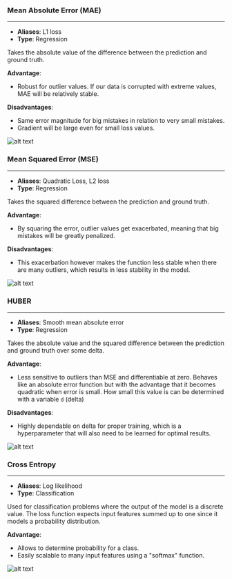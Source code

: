 ### Mean Absolute Error (MAE) 
---
- **Aliases**: L1 loss 
- **Type**: Regression

Takes the absolute value of the difference between the prediction and ground truth. 

**Advantage**: 
- Robust for outlier values. If our data is corrupted with extreme values, MAE will be relatively stable.

**Disadvantages**: 
- Same error magnitude for big mistakes in relation to very small mistakes.
- Gradient will be large even for small loss values.

![alt text](01.MAELoss.PNG)

### Mean Squared Error (MSE) 
---
- **Aliases**: Quadratic Loss, L2 loss
- **Type**: Regression

Takes the squared difference between the prediction and ground truth. 

**Advantage**: 
- By squaring the error, outlier values get exacerbated, meaning that big mistakes will be greatly penalized.

**Disadvantages**: 
- This exacerbation however makes the function less stable when there are many outliers, which results in less stability 
in the model.

![alt text](02.MSELoss.PNG)

### HUBER 
---
- **Aliases**: Smooth mean absolute error
- **Type**: Regression

Takes the absolute value and the squared difference between the prediction and ground truth over some delta.

**Advantage**: 
- Less sensitive to outliers than MSE and differentiable at zero. Behaves like an absolute error function but with the advantage
that it becomes quadratic when error is small. How small this value is can be determined with a variable `d` (delta)

**Disadvantages**: 
- Highly dependable on delta for proper training, which is a hyperparameter that will also need to be learned for optimal results.

![alt text](03.HuberLoss.PNG)

### Cross Entropy 
---
- **Aliases**: Log likelihood
- **Type**: Classification

Used for classification problems where the output of the model is a discrete value. The loss function expects input features 
summed up to one since it models a probability distribution.

**Advantage**: 
- Allows to determine probability for a class. 
- Easily scalable to many input features using a "softmax" function.

![alt text](04.CrossEntropyLoss.PNG)

